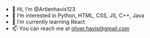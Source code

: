 - 👋 Hi, I’m @Artlenhavis123
- 👀 I’m interested in Python, HTML, CSS, JS, C++, Java
- 🌱 I’m currently learning React
- 📫 You can reach me at oliver.havis@gmail.com

<!---
Artlenhavis123/Artlenhavis123 is a ✨ special ✨ repository because its `README.md` (this file) appears on your GitHub profile.
You can click the Preview link to take a look at your changes.
--->
